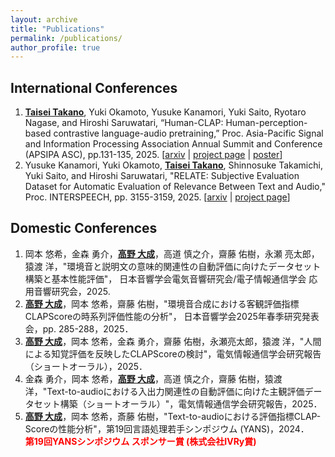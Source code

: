 ```yaml
---
layout: archive
title: "Publications"
permalink: /publications/
author_profile: true
---
```


<!-- {% if site.author.googlescholar %}
  <div class="wordwrap">You can also find my articles on <a href="{{site.author.googlescholar}}">my Google Scholar profile</a>.</div>
{% endif %} -->

<!-- {% include base_path %}

{% for post in site.publications reversed %}
  {% include archive-single.html %}
{% endfor %} -->

## International Conferences
1. **<u>Taisei Takano</u>**, Yuki Okamoto, Yusuke Kanamori, Yuki Saito, Ryotaro Nagase, and Hiroshi Saruwatari,  “Human-CLAP: Human-perception-based contrastive language-audio pretraining,” Proc. Asia-Pacific Signal and Information Processing Association Annual Summit and Conference (APSIPA ASC), pp.131-135, 2025. \[[arxiv](https://www.arxiv.org/abs/2506.23553) | [project page](https://github.com/sarulab-speech/Human-CLAP) | <a href="../uploaded_files/APSIPA2025_Takano_fixed.pdf">poster</a>\]
2. Yusuke Kanamori, Yuki Okamoto, **<u>Taisei Takano</u>**, Shinnosuke Takamichi, Yuki Saito, and Hiroshi Saruwatari,  "RELATE: Subjective Evaluation Dataset for Automatic Evaluation of Relevance Between Text and Audio," Proc. INTERSPEECH, pp. 3155-3159, 2025. \[[arxiv](https://arxiv.org/abs/2506.23582) | [project page](https://github.com/sarulab-speech/RELATE)\]

## Domestic Conferences
1. 岡本 悠希，金森 勇介，**<u>高野 大成</u>**，高道 慎之介，齋藤 佑樹，永瀬 亮太郎，猿渡 洋，"環境音と説明文の意味的関連性の自動評価に向けたデータセット構築と基本性能評価"， 日本音響学会電気音響研究会/電子情報通信学会 応用音響研究会，2025.
2. **<u>高野 大成</u>**，岡本 悠希，齋藤 佑樹，"環境音合成における客観評価指標CLAPScoreの時系列評価性能の分析"， 日本音響学会2025年春季研究発表会，pp. 285-288，2025．
3. **<u>高野 大成</u>**，岡本 悠希，金森 勇介，齋藤 佑樹，永瀬亮太郎，猿渡 洋，"人間による知覚評価を反映したCLAPScoreの検討"，電気情報通信学会研究報告（ショートオーラル），2025．
4. 金森 勇介，岡本 悠希，**<u>高野 大成</u>**，高道 慎之介，齋藤 佑樹，猿渡 洋，"Text-to-audioにおける入出力関連性の自動評価に向けた主観評価データセット構築（ショートオーラル）"，電気情報通信学会研究報告，2025．
5. **<u>高野 大成</u>**，岡本 悠希，斎藤 佑樹，"Text-to-audioにおける評価指標CLAP-Scoreの性能分析"，第19回言語処理若手シンポジウム (YANS)，2024．<br>**<font color="red">第19回YANSシンポジウム スポンサー賞 (株式会社IVRy賞)</font>**